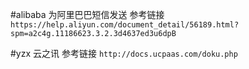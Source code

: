 #alibaba 为阿里巴巴短信发送 
参考链接`https://help.aliyun.com/document_detail/56189.html?spm=a2c4g.11186623.3.2.3d4637ed3u6dpB`

#yzx 云之讯
参考链接 `http://docs.ucpaas.com/doku.php`